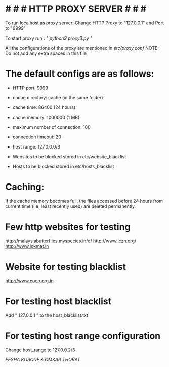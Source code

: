# # # # HTTP PROXY SERVER # # # #

To run localhost as proxy server: Change HTTP Proxy to "127.0.0.1" and Port to "9999"

To start proxy run : _" python3 proxy3.py "_

All the configurations of the proxy are mentioned in _etc/proxy.conf_
NOTE: Do not add any extra spaces in this file

# The default configs are as follows:
* HTTP port: 9999
* cache directory: cache (in the same folder)
* cache time: 86400 (24 hours) 
* cache memory: 1000000 (1 MB)
* maximum number of connection: 100
* connection timeout: 20	
* host range: 127.0.0.0/3

* Websites to be blocked stored in etc/website_blacklist
* Hosts to be blocked stored in etc/hosts_blacklist

# Caching:
If the cache memory becomes full, the files accessed before 24 hours from current time (i.e. least recently used) are deleted permanently.

# Few http websites for testing
http://malaysiabutterflies.myspecies.info/
http://www.iczn.org/
http://www.lokmat.in

# Website for testing blacklist
http://www.coep.org.in

# For testing host blacklist
Add " 127.0.0.1 " to the host_blacklist.txt

# For testing host range configuration
Change host_range to 127.0.0.2/3


_EESHA KURODE_ & _OMKAR THORAT_
